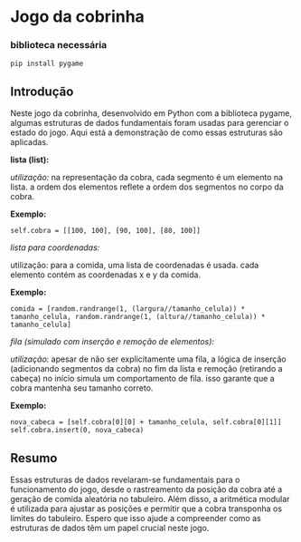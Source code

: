 # Jogo da cobrinha

### biblioteca necessária

`pip install pygame`

## Introdução

Neste jogo da cobrinha, desenvolvido em Python com a biblioteca pygame, algumas estruturas de dados fundamentais foram usadas para gerenciar o estado do jogo. Aqui está a demonstração de como essas estruturas são aplicadas.

**lista (list):**

*utilização:* na representação da cobra, cada segmento é um elemento na lista. a ordem dos elementos reflete a ordem dos segmentos no corpo da cobra.

**Exemplo:**

`self.cobra = [[100, 100], [90, 100], [80, 100]]`

*lista para coordenadas:*

utilização: para a comida, uma lista de coordenadas é usada. cada elemento contém as coordenadas x e y da comida.

**Exemplo:**

`comida = [random.randrange(1, (largura//tamanho_celula)) * tamanho_celula,
          random.randrange(1, (altura//tamanho_celula)) * tamanho_celula]`

*fila (simulado com inserção e remoção de elementos):*

*utilização*: apesar de não ser explicitamente uma fila, a lógica de inserção (adicionando segmentos da cobra) no fim da lista e remoção (retirando a cabeça) no início simula um comportamento de fila. isso garante que a cobra mantenha seu tamanho correto.

**Exemplo:**

`nova_cabeca = [self.cobra[0][0] + tamanho_celula, self.cobra[0][1]]
self.cobra.insert(0, nova_cabeca)`

## Resumo

Essas estruturas de dados revelaram-se fundamentais para o funcionamento do jogo, desde o rastreamento da posição da cobra até a geração de comida aleatória no tabuleiro. Além disso, a aritmética modular é utilizada para ajustar as posições e permitir que a cobra transponha os limites do tabuleiro. Espero que isso ajude a compreender como as estruturas de dados têm um papel crucial neste jogo.
